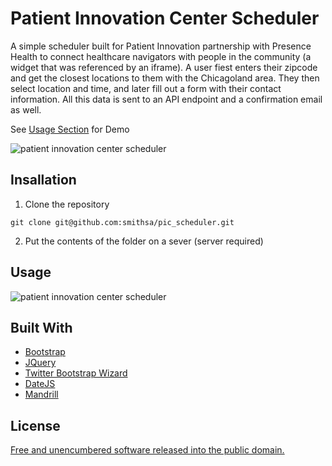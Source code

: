 # Patient Innovation Center Scheduler
A simple scheduler built for Patient Innovation partnership with Presence Health to connect healthcare navigators with people in the community (a widget that was referenced by an iframe). A user fiest enters their zipcode and get the closest locations to them with the Chicagoland area. They then select location and time, and later fill out a form with their contact information. All this data is sent to an API endpoint and a confirmation email as well.

See [Usage Section](##Usage) for Demo

![patient innovation center scheduler](https://user-images.githubusercontent.com/1827606/46248558-56229e00-c3e0-11e8-8266-02860938d8dc.png)

## Insallation
1. Clone the repository
```
git clone git@github.com:smithsa/pic_scheduler.git
```

2. Put the contents of the folder on a sever (server required)

## Usage

![patient innovation center scheduler](https://user-images.githubusercontent.com/1827606/46248573-7d796b00-c3e0-11e8-8873-c54557b3391e.gif)

## Built With
*	[Bootstrap](http://getbootstrap.com/)
*	[JQuery](https://jquery.com/)
*	[Twitter Bootstrap Wizard](http://vinceg.github.io/twitter-bootstrap-wizard/)
*	[DateJS](http://www.datejs.com/)
*	[Mandrill](https://www.mandrill.com/)

## License
[Free and unencumbered software released into the public domain.](http://unlicense.org/UNLICENSE)
